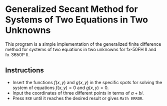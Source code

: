 # Generalized Secant Method for Systems of Two Equations in Two Unknowns

This program is a simple implementation of the generalized finite difference method for systems of two equations in two unknowns for fx-50FH II and fx-3650P II.

## Instructions

- Insert the functions $f(x,y)$ and $g(x,y)$ in the specific spots for solving the system of equations $f(x,y)=0$ and $g(x,y)=0$.
- Input the coordinates of three different points in terms of $a+bi$.
- Press `EXE` until it reaches the desired result or gives `Math ERROR`.
